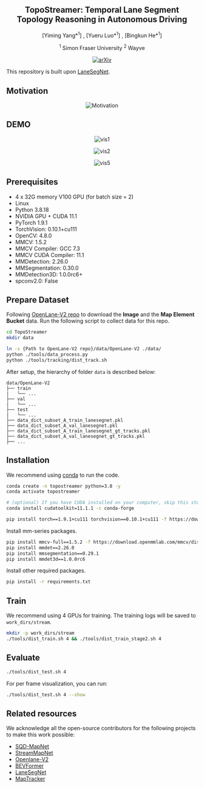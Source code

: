 <div align="center">
  
<h2 align="center"> TopoStreamer: Temporal Lane Segment Topology Reasoning in Autonomous Driving </h1>

[Yiming Yang*<sup>1</sup>] , [Yueru Luo*<sup>1</sup>] , [Bingkun He*<sup>1</sup>]

<sup>1</sup> Simon Fraser University <sup>2</sup> Wayve


[![arXiv](https://img.shields.io/badge/arXiv-2312.16108-479ee2.svg)](xxxxx)



</div>

This repository is built upon [LaneSegNet](https://github.com/OpenDriveLab/LaneSegNet).

## Motivation

<div align="center">

  
![Motivation](/motivation1.gif)

</div>


## DEMO

<div align="center">

  
![vis1](/vis1.gif)


![vis2](/vis2.gif)



![vis5](/vis5.gif)
</div>


## Prerequisites
- 4 x 32G memory V100 GPU (for batch size = 2)
- Linux
- Python 3.8.18
- NVIDIA GPU + CUDA 11.1
- PyTorch 1.9.1
- TorchVision: 0.10.1+cu111
- OpenCV: 4.8.0
- MMCV: 1.5.2
- MMCV Compiler: GCC 7.3
- MMCV CUDA Compiler: 11.1
- MMDetection: 2.26.0
- MMSegmentation: 0.30.0
- MMDetection3D: 1.0.0rc6+
- spconv2.0: False

## Prepare Dataset
Following [OpenLane-V2 repo](https://github.com/OpenDriveLab/OpenLane-V2/blob/v2.1.0/data) to download the **Image** and the **Map Element Bucket** data. Run the following script to collect data for this repo. 

```bash
cd TopoStreamer
mkdir data

ln -s {Path to OpenLane-V2 repo}/data/OpenLane-V2 ./data/
python ./tools/data_process.py
python ./tools/tracking/dist_track.sh
```

After setup, the hierarchy of folder `data` is described below:
```
data/OpenLane-V2
├── train
|   └── ...
├── val
|   └── ...
├── test
|   └── ...
├── data_dict_subset_A_train_lanesegnet.pkl
├── data_dict_subset_A_val_lanesegnet.pkl
├── data_dict_subset_A_train_lanesegnet_gt_tracks.pkl
├── data_dict_subset_A_val_lanesegnet_gt_tracks.pkl
├── ...
```
## Installation

We recommend using [conda](https://docs.conda.io/en/latest/miniconda.html) to run the code.
```bash
conda create -n topostreamer python=3.8 -y
conda activate topostreamer

# (optional) If you have CUDA installed on your computer, skip this step.
conda install cudatoolkit=11.1.1 -c conda-forge

pip install torch==1.9.1+cu111 torchvision==0.10.1+cu111 -f https://download.pytorch.org/whl/torch_stable.html
```

Install mm-series packages.
```bash
pip install mmcv-full==1.5.2 -f https://download.openmmlab.com/mmcv/dist/cu111/torch1.9.0/index.html
pip install mmdet==2.26.0
pip install mmsegmentation==0.29.1
pip install mmdet3d==1.0.0rc6
```

Install other required packages.
```bash
pip install -r requirements.txt
```

## Train

We recommend using 4 GPUs for training. The training logs will be saved to `work_dirs/stream`.
```bash
mkdir -p work_dirs/stream
./tools/dist_train.sh 4 && ./tools/dist_train_stage2.sh 4
```

## Evaluate
```bash
./tools/dist_test.sh 4 
```

For per frame visualization, you can run:
```bash
./tools/dist_test.sh 4 --show
```
## Related resources

We acknowledge all the open-source contributors for the following projects to make this work possible:

- [SQD-MapNet](https://github.com/shuowang666/SQD-MapNet)
- [StreamMapNet](https://github.com/yuantianyuan01/StreamMapNet)
- [Openlane-V2](https://github.com/OpenDriveLab/OpenLane-V2)
- [BEVFormer](https://github.com/fundamentalvision/BEVFormer)
- [LaneSegNet](https://github.com/OpenDriveLab/LaneSegNet)
- [MapTracker](https://github.com/woodfrog/maptracker)
